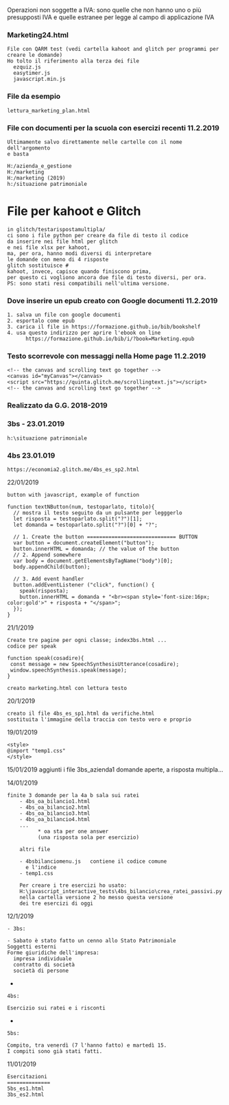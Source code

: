 Operazioni non soggette a IVA: sono quelle che non hanno uno o più presupposti IVA e quelle estranee per legge al campo di applicazione IVA


### Marketing24.html

    File con QARM test (vedi cartella kahoot and glitch per programmi per creare le domande)
    Ho tolto il riferimento alla terza dei file
      ezquiz.js
      easytimer.js
      javascript.min.js


### File da esempio

    lettura_marketing_plan.html



### File con documenti per la scuola con esercizi recenti 11.2.2019

    Ultimamente salvo direttamente nelle cartelle con il nome dell'argomento
    e basta

    H:/azienda_e_gestione
    H:/marketing
    H:/marketing (2019)
    h:/situazione patrimoniale

File per kahoot e Glitch
==============================

    in glitch/testarispostamultipla/
    ci sono i file python per creare da file di testo il codice
    da inserire nei file html per glitch
    e nei file xlsx per kahoot,
    ma, per ora, hanno modi diversi di interpretare 
    le domande con meno di 4 risposte
    glitch sostituisce #
    kahoot, invece, capisce quando finiscono prima,
    per questo ci vogliono ancora due file di testo diversi, per ora.
    PS: sono stati resi compatibili nell'ultima versione.



### Dove inserire un epub creato con Google documenti 11.2.2019

    1. salva un file con google documenti
    2. esportalo come epub
    3. carica il file in https://formazione.github.io/bib/bookshelf
    4. usa questo indirizzo per aprire l'ebook on line
          https://formazione.github.io/bib/i/?book=Marketing.epub


### Testo scorrevole con messaggi nella Home page 11.2.2019

    <!-- the canvas and scrolling text go together -->
    <canvas id="myCanvas"></canvas>
    <script src="https://quinta.glitch.me/scrollingtext.js"></script>
    <!-- the canvas and scrolling text go together -->

### Realizzato da G.G. 2018-2019

### 3bs - 23.01.2019

    h:\situazione patrimoniale

### 4bs 23.01.019

    https://economia2.glitch.me/4bs_es_sp2.html


22/01/2019

    button with javascript, example of function
    
    function textNButton(num, testoparlato, titolo){
      // mostra il testo seguito da un pulsante per legggerlo
      let risposta = testoparlato.split("?")[1];
      let domanda = testoparlato.split("?")[0] + "?";

      // 1. Create the button ============================= BUTTON
      var button = document.createElement("button");
      button.innerHTML = domanda; // the value of the button
      // 2. Append somewhere
      var body = document.getElementsByTagName("body")[0];
      body.appendChild(button);

      // 3. Add event handler
      button.addEventListener ("click", function() {
        speak(risposta);
        button.innerHTML = domanda + "<br><span style='font-size:16px; color:gold'>" + risposta + "</span>";
      });
    }

21/1/2019

    Create tre pagine per ogni classe; index3bs.html ...
    codice per speak

    function speak(cosadire){
     const message = new SpeechSynthesisUtterance(cosadire); 
     window.speechSynthesis.speak(message);
    }
    
    creato marketing.html con lettura testo


20/1/2019

    creato il file 4bs_es_sp1.html da verifiche.html
    sostituita l'immagine della traccia con testo vero e proprio

19/01/2019

    <style>
    @import "temp1.css"
    </style>

15/01/2019
    aggiunti i file 3bs_azienda1
      domande aperte, a risposta multipla...

14/01/2019

    finite 3 domande per la 4a b sala sui ratei
        - 4bs_oa_bilancio1.html
        - 4bs_oa_bilancio2.html
        - 4bs_oa_bilancio3.html
        - 4bs_oa_bilancio4.html
        ...
              * oa sta per one answer 
              (una risposta sola per esercizio)
        
        altri file
        
        - 4bsbilanciomenu.js   contiene il codice comune
          e l'indice
        - temp1.css
        
        Per creare i tre esercizi ho usato:
        H:\javascript_interactive_tests\4bs_bilancio\crea_ratei_passivi.py
        nella cartella versione 2 ho messo questa versione
        dei tre esercizi di oggi


12/1/2019
  
    - 3bs:
    
    - Sabato è stato fatto un cenno allo Stato Patrimoniale
    Soggetti esterni
    Forme giuridiche dell'impresa:
      impresa individuale
      contratto di società
      società di persone

-
    
    4bs:
  
    Esercizio sui ratei e i risconti

-

    5bs: 
  
    Compito, tra venerdì (7 l'hanno fatto) e martedì 15.
    I compiti sono già stati fatti.

11/01/2019

    Esercitazioni
    ==============
    5bs_es1.html
    3bs_es2.html

      


    